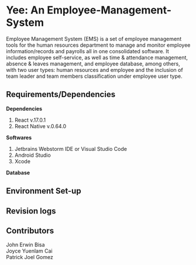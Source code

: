 # Yee: An Employee-Management-System
Employee Management System (EMS) is a set of employee management tools for the human resources department to manage and monitor employee information/records and payrolls all in one consolidated software. It includes employee self-service, as well as time & attendance management, absence & leaves management, and employee database, among others, with two user types: human resources and employee and the inclusion of team leader and team members classification under employee user type.

## Requirements/Dependencies
**Dependencies**
1. React v.17.0.1
2. React Native v.0.64.0

**Softwares**
1. Jetbrains Webstorm IDE or Visual Studio Code
2. Android Studio
3. Xcode

**Database**

## Environment Set-up

## Revision logs

## Contributors
  John Erwin Bisa \
  Joyce Yuenlam Cai \
  Patrick Joel Gomez
